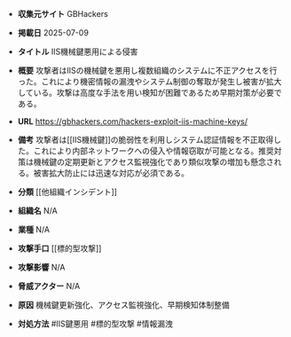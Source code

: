 - **収集元サイト**
GBHackers

- **掲載日**
2025-07-09

- **タイトル**
IIS機械鍵悪用による侵害

- **概要**
攻撃者はIISの機械鍵を悪用し複数組織のシステムに不正アクセスを行った。これにより機密情報の漏洩やシステム制御の奪取が発生し被害が拡大している。攻撃は高度な手法を用い検知が困難であるため早期対策が必要である。

- **URL**
https://gbhackers.com/hackers-exploit-iis-machine-keys/

- **備考**
攻撃者は[[IIS機械鍵]]の脆弱性を利用しシステム認証情報を不正取得した。これにより内部ネットワークへの侵入や情報窃取が可能となる。推奨対策は機械鍵の定期更新とアクセス監視強化であり類似攻撃の増加も懸念される。被害拡大防止には迅速な対応が必須である。

- **分類**
[[他組織インシデント]]

- **組織名**
N/A

- **業種**
N/A

- **攻撃手口**
[[標的型攻撃]]

- **攻撃影響**
N/A

- **脅威アクター**
N/A

- **原因**
機械鍵更新強化、アクセス監視強化、早期検知体制整備

- **対処方法**
#IIS鍵悪用 #標的型攻撃 #情報漏洩
